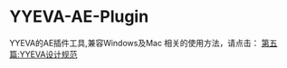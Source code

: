 # YYEVA-AE-Plugin
YYEVA的AE插件工具,兼容Windows及Mac
相关的使用方法，请点击： [第五篇:YYEVA设计规范](https://github.com/yylive/YYEVA/blob/main/YYEVA%E8%AE%BE%E8%AE%A1%E8%A7%84%E8%8C%83.md)
